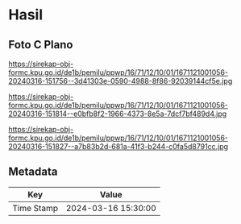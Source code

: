 # Hasil

## Foto C Plano

https://sirekap-obj-formc.kpu.go.id/de1b/pemilu/ppwp/16/71/12/10/01/1671121001056-20240316-151756--3d41303e-0590-4988-8f86-92039144cf5e.jpg

https://sirekap-obj-formc.kpu.go.id/de1b/pemilu/ppwp/16/71/12/10/01/1671121001056-20240316-151814--e0bfb8f2-1966-4373-8e5a-7dcf7bf489d4.jpg

https://sirekap-obj-formc.kpu.go.id/de1b/pemilu/ppwp/16/71/12/10/01/1671121001056-20240316-151827--a7b83b2d-681a-41f3-b244-c0fa5d8791cc.jpg


## Metadata

| Key        | Value               |
| ---------- | ------------------- |
| Time Stamp | 2024-03-16 15:30:00 |



